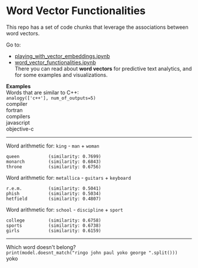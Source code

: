 # Word Vector Functionalities
This repo has a set of code chunks that leverage the associations between word vectors.

Go to:  
- [playing_with_vector_embeddings.ipynb](https://github.com/LiorGazit/Word_Vector_Functionalities/blob/master/playing_with_vector_embeddings.ipynb)   
- [word_vector_functionalities.ipynb](https://github.com/LiorGazit/Word_Vector_Functionalities/blob/master/word_vector_functionalities.ipynb)  
There you can read about **word vectors** for predictive text analytics, and for some examples and visualizations.   

**Examples**  
Words that are similar to C++:  
`analogy(['c++'], num_of_outputs=5)`  
compiler  
fortran  
compilers  
javascript  
objective-c  

****  
Word arithmetic for: `king` - `man` + `woman`  
```
queen           (similarity: 0.7699)
monarch         (similarity: 0.6843)
throne          (similarity: 0.6756)
```

Word arithmetic for: `metallica` - `guitars` + `keyboard`
```
r.e.m.          (similarity: 0.5041)
phish           (similarity: 0.5034)
hetfield        (similarity: 0.4807)
```

Word arithmetic for: `school` - `discipline` + `sport`
```
college         (similarity: 0.6758)
sports          (similarity: 0.6738)
girls           (similarity: 0.6159)
```

****  
Which word doesn't belong?  
`print(model.doesnt_match("ringo john paul yoko george ".split()))`  
yoko  
